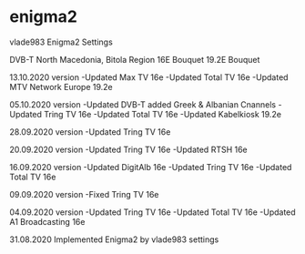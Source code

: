 # enigma2
vlade983 Enigma2 Settings

DVB-T North Macedonia, Bitola Region
16E Bouquet
19.2E Bouquet

13.10.2020 version
-Updated Max TV 16e
-Updated Total TV 16e
-Updated MTV Network Europe 19.2e

05.10.2020 version
-Updated DVB-T added Greek & Albanian Cnannels
-Updated Tring TV 16e
-Updated Total TV 16e
-Updated Kabelkiosk 19.2e

28.09.2020 version
-Updated Tring TV 16e

20.09.2020 version
-Updated Tring TV 16e
-Updated RTSH 16e

16.09.2020 version
-Updated DigitAlb 16e
-Updated Tring TV 16e
-Updated Total TV 16e

09.09.2020 version
-Fixed Tring TV 16e

04.09.2020 version
-Updated Tring TV 16e
-Updated Total TV 16e
-Updated A1 Broadcasting 16e

31.08.2020
Implemented Enigma2 by vlade983 settings
